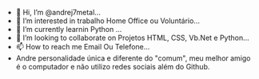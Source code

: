 - 👋 Hi, I’m @andrej7metal...
- 👀 I’m interested in trabalho Home Office ou Voluntário...
- 🌱 I’m currently learnin Python ...
- 💞️ I’m looking to collaborate on  Projetos HTML, CSS, Vb.Net e Python...
- 📫 How to reach me  Email Ou Telefone...
-  Andre  personalidade única  e diferente do "comum",  meu melhor amigo é o computador e não utilizo redes sociais além do Github.

<!---
andrej7metal/andrej7metal is a ✨ special ✨ repository because its `README.md` (this file) appears on your GitHub profile.
You can click the Preview link to take a look at your changes.
--->

